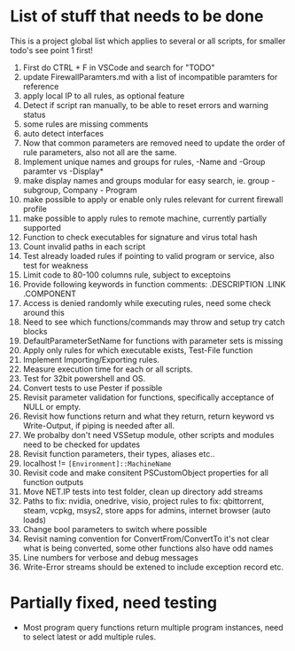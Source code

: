 
# List of stuff that needs to be done

This is a project global list which applies to several or all scripts, for smaller todo's see point 1 first!

1. First do CTRL + F in VSCode and search for "TODO"
2. update FirewallParamters.md with a list of incompatible paramters for reference
3. apply local IP to all rules, as optional feature
4. Detect if script ran manually, to be able to reset errors and warning status
5. some rules are missing comments
6. auto detect interfaces
7. Now that common parameters are removed need to update the order of rule parameters, also not all are the same.
8. Implement unique names and groups for rules, -Name and -Group paramter vs -Display*
9. make display names and groups modular for easy search, ie. group - subgroup, Company - Program
10. make possible to apply or enable only rules relevant for current firewall profile
11. make possible to apply rules to remote machine, currently partially supported
12. Function to check executables for signature and virus total hash
13. Count invalid paths in each script
15. Test already loaded rules if pointing to valid program or service, also test for weakness
16. Limit code to 80-100 columns rule, subject to exceptoins
17. Provide following keywords in function comments: .DESCRIPTION .LINK .COMPONENT
18. Access is denied randomly while executing rules, need some check around this
19. Need to see which functions/commands may throw and setup try catch blocks
20. DefaultParameterSetName for functions with parameter sets is missing
21. Apply only rules for which executable exists, Test-File function
22. Implement Importing/Exporting rules.
23. Measure execution time for each or all scripts.
24. Test for 32bit powershell and OS.
25. Convert tests to use Pester if possible
26. Revisit parameter validation for functions, specifically acceptance of NULL or empty.
27. Revisit how functions return and what they return, return keyword vs Write-Output, if piping is needed after all.
28. We probalby don't need VSSetup module, other scripts and modules need to be checked for updates
29. Revisit function parameters, their types, aliases etc..
30. localhost != `[Environment]::MachineName`
31. Revisit code and make consitent PSCustomObject properties for all function outputs
32. Move NET.IP tests into test folder, clean up directory add streams
33. Paths to fix: nvidia, onedrive, visio, project rules to fix: qbittorrent, steam, vcpkg, msys2, store apps for admins, internet browser (auto loads)
34. Change bool parameters to switch where possible
35. Revisit naming convention for ConvertFrom/ConvertTo it's not clear what is being converted, some other functions also have odd names
36. Line numbers for verbose and debug messages
37. Write-Error streams should be extened to include exception record etc.

# Partially fixed, need testing

- Most program query functions return multiple program instances, need to select latest or add multiple rules.
